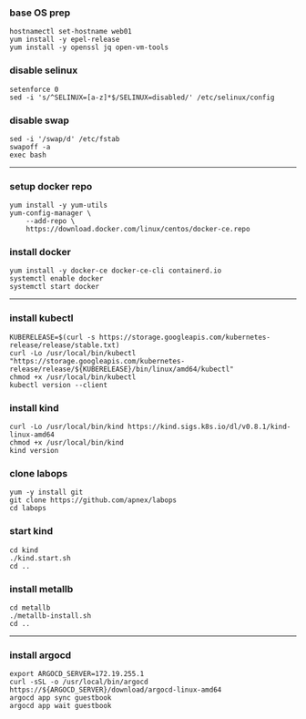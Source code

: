 ### base OS prep
```
hostnamectl set-hostname web01
yum install -y epel-release
yum install -y openssl jq open-vm-tools
```

### disable selinux
```
setenforce 0
sed -i 's/^SELINUX=[a-z]*$/SELINUX=disabled/' /etc/selinux/config
```

### disable swap
```
sed -i '/swap/d' /etc/fstab
swapoff -a
exec bash
```

---
### setup docker repo
```
yum install -y yum-utils
yum-config-manager \
	--add-repo \
	https://download.docker.com/linux/centos/docker-ce.repo
```

### install docker
```
yum install -y docker-ce docker-ce-cli containerd.io
systemctl enable docker
systemctl start docker
```

---
### install kubectl
```
KUBERELEASE=$(curl -s https://storage.googleapis.com/kubernetes-release/release/stable.txt)
curl -Lo /usr/local/bin/kubectl "https://storage.googleapis.com/kubernetes-release/release/${KUBERELEASE}/bin/linux/amd64/kubectl"
chmod +x /usr/local/bin/kubectl
kubectl version --client
```

### install kind
```
curl -Lo /usr/local/bin/kind https://kind.sigs.k8s.io/dl/v0.8.1/kind-linux-amd64
chmod +x /usr/local/bin/kind
kind version
```

### clone labops
```
yum -y install git
git clone https://github.com/apnex/labops
cd labops
```

### start kind
```
cd kind
./kind.start.sh
cd ..
```

### install metallb
```
cd metallb
./metallb-install.sh
cd ..
```

---
### install argocd
```
export ARGOCD_SERVER=172.19.255.1
curl -sSL -o /usr/local/bin/argocd https://${ARGOCD_SERVER}/download/argocd-linux-amd64
argocd app sync guestbook
argocd app wait guestbook
```
